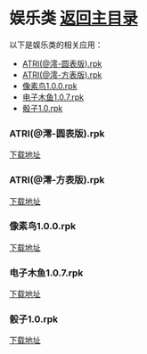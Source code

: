# 娱乐类 [返回主目录](../README.md)

以下是娱乐类的相关应用：

- [ATRI(@澪-圆表版).rpk](#ATRI(@澪-圆表版))
- [ATRI(@澪-方表版).rpk](#ATRI(@澪-方表版))
- [像素鸟1.0.0.rpk](#像素鸟1.0.0)
- [电子木鱼1.0.7.rpk](#电子木鱼1.0.7)
- [骰子1.0.rpk](#骰子1.0)

### ATRI(@澪-圆表版).rpk <a name="ATRI(@澪-圆表版)"></a>
[下载地址](https://github.akams.cn/https://github.com/tian1326/BlueOS-App-Library/raw/refs/heads/main/娱乐类/ATRI(@澪-圆表版).rpk)

### ATRI(@澪-方表版).rpk <a name="ATRI(@澪-方表版)"></a>
[下载地址](https://github.akams.cn/https://github.com/tian1326/BlueOS-App-Library/raw/refs/heads/main/娱乐类/ATRI(@澪-方表版).rpk)

### 像素鸟1.0.0.rpk <a name="像素鸟1.0.0"></a>
[下载地址](https://github.akams.cn/https://github.com/tian1326/BlueOS-App-Library/raw/refs/heads/main/娱乐类/像素鸟1.0.0.rpk)

### 电子木鱼1.0.7.rpk <a name="电子木鱼1.0.7"></a>
[下载地址](https://github.akams.cn/https://github.com/tian1326/BlueOS-App-Library/raw/refs/heads/main/娱乐类/电子木鱼1.0.7.rpk)

### 骰子1.0.rpk <a name="骰子1.0"></a>
[下载地址](https://github.akams.cn/https://github.com/tian1326/BlueOS-App-Library/raw/refs/heads/main/娱乐类/骰子1.0.rpk)

